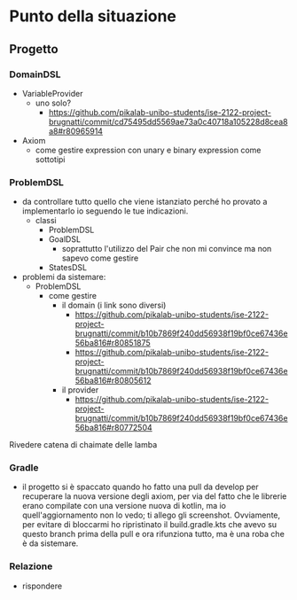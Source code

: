 # Punto della situazione
## Progetto
### DomainDSL
- VariableProvider
  - uno solo?
    - https://github.com/pikalab-unibo-students/ise-2122-project-brugnatti/commit/cd75495dd5569ae73a0c40718a105228d8cea8a8#r80965914
- Axiom
  - come gestire expression con unary e binary expression come sottotipi

### ProblemDSL
- da controllare tutto quello che viene istanziato perché ho provato a implementarlo io seguendo le tue indicazioni.
  - classi
    - ProblemDSL
    - GoalDSL
      - soprattutto l'utilizzo del Pair che non mi convince ma non sapevo come gestire
    - StatesDSL
- problemi da sistemare:
  - ProblemDSL
    - come gestire 
      - il domain (i link sono diversi)
        - https://github.com/pikalab-unibo-students/ise-2122-project-brugnatti/commit/b10b7869f240dd56938f19bf0ce67436e56ba816#r80851875
        - https://github.com/pikalab-unibo-students/ise-2122-project-brugnatti/commit/b10b7869f240dd56938f19bf0ce67436e56ba816#r80805612
      - il provider
        - https://github.com/pikalab-unibo-students/ise-2122-project-brugnatti/commit/b10b7869f240dd56938f19bf0ce67436e56ba816#r80772504

Rivedere catena di chaimate delle lamba

### Gradle
- il progetto si è spaccato quando ho fatto una pull da develop per recuperare la nuova versione degli axiom, per via del fatto che le librerie erano compilate con una versione nuova di kotlin, ma io quell'aggiornamento non lo vedo; ti allego gli screenshot. Ovviamente, per evitare di bloccarmi ho ripristinato il build.gradle.kts che avevo su questo branch prima della pull e ora rifunziona tutto, ma è una roba che è da sistemare.

### Relazione
- rispondere
